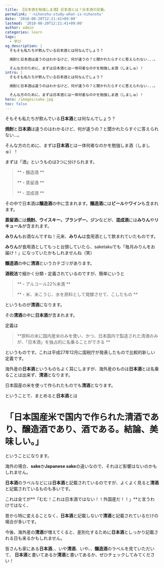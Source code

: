 ```yaml
---
title: 【日本酒を勉強しま酒】日本酒とは？日本酒の定義。
permalink: '-nihonshu-study-what-is-nihonshu'
date: '2018-08-20T12:21:41+09:00'
lastmod: '2018-08-20T12:21:41+09:00'
author: admin
categories: learn
tags:
  - 学び
og_description: |
  そもそも私たちが飲んでいる日本酒とは何なんでしょう？

  焼酎と日本酒は違うのはわかるけど、何が違うの？と聞かれたらすぐに答えられない...。

  そんな方のために、まずは日本酒とは一体何者なのかを勉強しま酒（しましゅ）！
intro: |
  そもそも私たちが飲んでいる日本酒とは何なんでしょう？

  焼酎と日本酒は違うのはわかるけど、何が違うの？と聞かれたらすぐに答えられない...。

  そんな方のために、まずは日本酒とは一体何者なのかを勉強しま酒（しましゅ）！
hero: /images/sake.jpg
toc: false
---
```

そもそも私たちが飲んでいる**日本酒**とは何なんでしょう？

**焼酎**と**日本酒**は違うのはわかるけど、何が違うの？と聞かれたらすぐに答えられない...。

そんな方のために、まずは**日本酒**とは一体何者なのかを勉強しま酒（しましゅ）！



まずは「酒」というものは3つに分けられます。

> **・醸造酒**
>
> **・蒸留酒**
>
> **・混成酒**



その中で日本酒は**醸造酒**の中に含まれます。**醸造酒**には**ビール**や**ワイン**も含まれます。

**蒸留酒**には**焼酎、ウイスキー、ブランデー、ジン**などが、**混成酒**には**みりん**や**リキュール**が含まれます。

**みりん**もお酒なんですね！元来、**みりん**は食用酒として飲まれていたものです。

**みりん**が食用酒としてもっと台頭していたら、saketakuでも「毎月みりんをお届け！」になっていたかもしれませんね（笑）



**醸造酒**の中に**清酒**というカテゴリがあります。

**酒税法**で細かく分類・定義されているのですが、簡単にいうと

> **・アルコール22%未満**
>
> **・米、米こうじ、水を原料として発酵させて、こしたもの**

というものが**清酒**になります。



その**清酒**の中に**日本酒**が含まれます。

定義は

> **原料の米に国内産米のみを使い、かつ、日本国内で製造された清酒のみが、「日本酒」を独占的に名乗ることができる**

というものです。これは平成27年12月に国税庁が発表したもので比較的新しい定義です。



海外産の**日本酒**というものもよく耳にしますが、海外産のものは**日本酒**とは名乗ることは出来ず、**清酒**となります。

日本国産の米を使って作られたものでも**清酒**となります。



ということで、まとめると**日本酒**とは

# 「日本国産米で国内で作られた清酒であり、醸造酒であり、酒である。結論、美味しい。」

ということになります。



海外の場合、**sake**か**Japanese sake**の違いなので、それほど影響はないのかもしれません。



**日本酒**のラベルなどには**日本酒**と記載されているのですが、よくよく見ると**清酒**と記載されているものも多いです。

これは全てが**「むむ！これは日本酒ではない！！外国産だ！！」**と言うわけではなく、

昔から特に変えることなく、**日本酒**と記載しないで**清酒**と記載されているだけの場合が多いです。

今後、海外産の**清酒**が増えてくると、差別化するために**日本酒**としっかり記載される日も来るかもしれません。



皆さんも家にある**日本酒**、、いや**清酒**、いや、、**醸造酒**のラベルを見ていただいて、**日本酒**と書いてあるか**清酒**と書いてあるか、ぜひチェックしてみてください！
